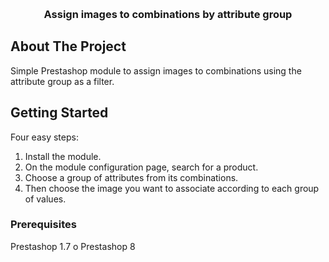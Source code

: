 <!-- Improved compatibility of back to top link: See: https://github.com/othneildrew/Best-README-Template/pull/73 -->
<a name="readme-top"></a>
<!--
*** Thanks for checking out the Best-README-Template. If you have a suggestion
*** that would make this better, please fork the repo and create a pull request
*** or simply open an issue with the tag "enhancement".
*** Don't forget to give the project a star!
*** Thanks again! Now go create something AMAZING! :D
-->



<!-- PROJECT SHIELDS -->
<!--
*** I'm using markdown "reference style" links for readability.
*** Reference links are enclosed in brackets [ ] instead of parentheses ( ).
*** See the bottom of this document for the declaration of the reference variables
*** for contributors-url, forks-url, etc. This is an optional, concise syntax you may use.
*** https://www.markdownguide.org/basic-syntax/#reference-style-links

[![Contributors][contributors-shield]][contributors-url]
[![Forks][forks-shield]][forks-url]
[![Stargazers][stars-shield]][stars-url]
[![Issues][issues-shield]][issues-url]
[![MIT License][license-shield]][license-url]
[![LinkedIn][linkedin-shield]][linkedin-url]

-->

<!-- PROJECT LOGO -->
<br />
<div align="center">
  <h3 align="center">Assign images to combinations by attribute group</h3>
</div>




<!-- ABOUT THE PROJECT -->
## About The Project


Simple Prestashop module to assign images to combinations using the attribute group as a filter.


<!-- GETTING STARTED -->
## Getting Started

Four easy steps:

1. Install the module.
2. On the module configuration page, search for a product.
3. Choose a group of attributes from its combinations.
4. Then choose the image you want to associate according to each group of values.

### Prerequisites

Prestashop 1.7 o Prestashop 8
